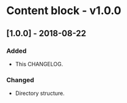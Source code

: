 # Content block - v1.0.0

## [1.0.0] - 2018-08-22

### Added
- This CHANGELOG.

### Changed
- Directory structure.
